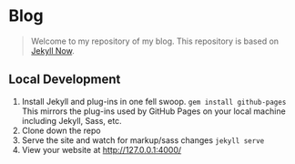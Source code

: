 # Blog

> Welcome to my repository of my blog.
This repository is based on [Jekyll Now](https://github.com/barryclark/jekyll-now).

## Local Development

1. Install Jekyll and plug-ins in one fell swoop. `gem install github-pages` This mirrors the plug-ins used by GitHub Pages on your local machine including Jekyll, Sass, etc.
2. Clone down the repo
3. Serve the site and watch for markup/sass changes `jekyll serve`
4. View your website at http://127.0.0.1:4000/

